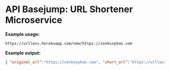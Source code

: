 # API Basejump: URL Shortener Microservice

**Example usage:**

```
https://urlless.herokuapp.com/new/https://cenksoykan.com
```

**Example output:**

```json
{ "original_url":"https://cenksoykan.com", "short_url":"https://urlless.herokuapp.com/Skg3Q61g@" }
```
